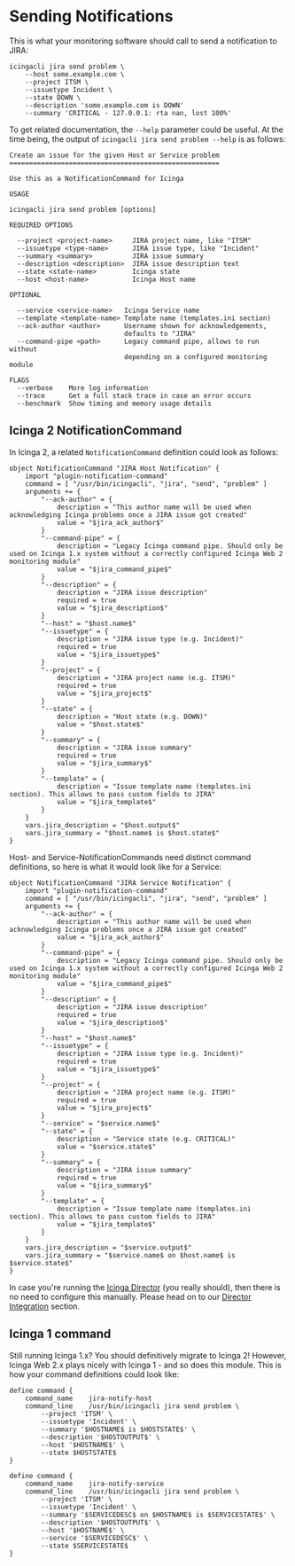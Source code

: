 Sending Notifications
=====================

This is what your monitoring software should call to send a notification to JIRA:

    icingacli jira send problem \
        --host some.example.com \
        --project ITSM \
        --issuetype Incident \
        --state DOWN \
        --description 'some.example.com is DOWN'
        --summary 'CRITICAL - 127.0.0.1: rta nan, lost 100%'

To get related documentation, the `--help` parameter could be useful. At the
time being, the output of `icingacli jira send problem --help` is as follows:

```
Create an issue for the given Host or Service problem
=====================================================

Use this as a NotificationCommand for Icinga

USAGE

icingacli jira send problem [options]

REQUIRED OPTIONS

  --project <project-name>     JIRA project name, like "ITSM"
  --issuetype <type-name>      JIRA issue type, like "Incident"
  --summary <summary>          JIRA issue summary
  --description <description>  JIRA issue description text
  --state <state-name>         Icinga state
  --host <host-name>           Icinga Host name

OPTIONAL

  --service <service-name>   Icinga Service name
  --template <template-name> Template name (templates.ini section)
  --ack-author <author>      Username shown for acknowledgements,
                             defaults to "JIRA"
  --command-pipe <path>      Legacy command pipe, allows to run without
                             depending on a configured monitoring module

FLAGS
  --verbose    More log information
  --trace      Get a full stack trace in case an error occurs
  --benchmark  Show timing and memory usage details
```

Icinga 2 NotificationCommand
----------------------------

In Icinga 2, a related `NotificationCommand` definition could look as follows:

```
object NotificationCommand "JIRA Host Notification" {
    import "plugin-notification-command"
    command = [ "/usr/bin/icingacli", "jira", "send", "problem" ]
    arguments += {
        "--ack-author" = {
            description = "This author name will be used when acknowledging Icinga problems once a JIRA issue got created"
            value = "$jira_ack_author$"
        }
        "--command-pipe" = {
            description = "Legacy Icinga command pipe. Should only be used on Icinga 1.x system without a correctly configured Icinga Web 2 monitoring module"
            value = "$jira_command_pipe$"
        }
        "--description" = {
            description = "JIRA issue description"
            required = true
            value = "$jira_description$"
        }
        "--host" = "$host.name$"
        "--issuetype" = {
            description = "JIRA issue type (e.g. Incident)"
            required = true
            value = "$jira_issuetype$"
        }
        "--project" = {
            description = "JIRA project name (e.g. ITSM)"
            required = true
            value = "$jira_project$"
        }
        "--state" = {
            description = "Host state (e.g. DOWN)"
            value = "$host.state$"
        }
        "--summary" = {
            description = "JIRA issue summary"
            required = true
            value = "$jira_summary$"
        }
        "--template" = {
            description = "Issue template name (templates.ini section). This allows to pass custom fields to JIRA"
            value = "$jira_template$"
        }
    }
    vars.jira_description = "$host.output$"
    vars.jira_summary = "$host.name$ is $host.state$"
}
```

Host- and Service-NotificationCommands need distinct command definitions, so here
is what it would look like for a Service:

```
object NotificationCommand "JIRA Service Notification" {
    import "plugin-notification-command"
    command = [ "/usr/bin/icingacli", "jira", "send", "problem" ]
    arguments += {
        "--ack-author" = {
            description = "This author name will be used when acknowledging Icinga problems once a JIRA issue got created"
            value = "$jira_ack_author$"
        }
        "--command-pipe" = {
            description = "Legacy Icinga command pipe. Should only be used on Icinga 1.x system without a correctly configured Icinga Web 2 monitoring module"
            value = "$jira_command_pipe$"
        }
        "--description" = {
            description = "JIRA issue description"
            required = true
            value = "$jira_description$"
        }
        "--host" = "$host.name$"
        "--issuetype" = {
            description = "JIRA issue type (e.g. Incident)"
            required = true
            value = "$jira_issuetype$"
        }
        "--project" = {
            description = "JIRA project name (e.g. ITSM)"
            required = true
            value = "$jira_project$"
        }
        "--service" = "$service.name$"
        "--state" = {
            description = "Service state (e.g. CRITICAL)"
            value = "$service.state$"
        }
        "--summary" = {
            description = "JIRA issue summary"
            required = true
            value = "$jira_summary$"
        }
        "--template" = {
            description = "Issue template name (templates.ini section). This allows to pass custom fields to JIRA"
            value = "$jira_template$"
        }
    }
    vars.jira_description = "$service.output$"
    vars.jira_summary = "$service.name$ on $host.name$ is $service.state$"
}
```

In case you're running the [Icinga Director](https://github.com/Icinga/icingaweb2-module-director)
(you really should), then there is no need to configure this manually. Please
head on to our [Director Integration](12-Director-Integration.md) section.

Icinga 1 command
----------------

Still running Icinga 1.x? You should definitively migrate to Icinga 2! However,
Icinga Web 2.x plays nicely with Icinga 1 - and so does this module. This is how
your command definitions could look like:

```
define command {
    command_name    jira-notify-host
    command_line    /usr/bin/icingacli jira send problem \
        --project 'ITSM' \
        --issuetype 'Incident' \
        --summary '$HOSTNAME$ is $HOSTSTATE$' \
        --description '$HOSTOUTPUT$' \
        --host '$HOSTNAME$' \
        --state $HOSTSTATE$
}

define command {
    command_name    jira-notify-service
    command_line    /usr/bin/icingacli jira send problem \
        --project 'ITSM' \
        --issuetype 'Incident' \
        --summary '$SERVICEDESC$ on $HOSTNAME$ is $SERVICESTATE$' \
        --description '$HOSTOUTPUT$' \
        --host '$HOSTNAME$' \
        --service '$SERVICEDESC$' \
        --state $SERVICESTATE$
}
```
